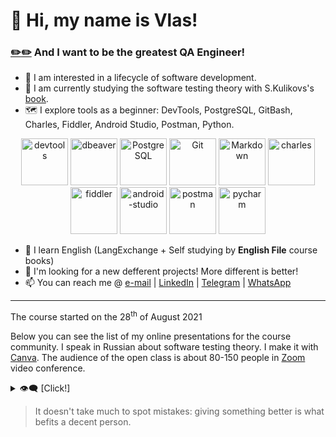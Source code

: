 <!--
﻿﻿﻿﻿﻿﻿﻿﻿﻿﻿﻿﻿﻿﻿﻿﻿﻿﻿﻿﻿﻿﻿﻿﻿﻿﻿﻿﻿﻿﻿﻿﻿﻿﻿﻿﻿﻿﻿﻿﻿﻿﻿﻿﻿﻿﻿﻿﻿﻿﻿﻿﻿﻿﻿﻿﻿﻿﻿﻿﻿
Use 01-greetings.md! And don't forget to concatinate all the stuff.
﻿﻿﻿﻿﻿﻿﻿﻿﻿﻿﻿﻿﻿﻿﻿﻿﻿﻿﻿﻿﻿﻿﻿﻿﻿﻿﻿﻿﻿﻿﻿﻿﻿﻿﻿﻿﻿﻿﻿﻿﻿﻿﻿﻿﻿﻿﻿﻿﻿﻿﻿﻿﻿﻿﻿﻿﻿﻿﻿﻿
-->

<!-- v-las/v-las is a ✨ special ✨ repository because its `README.md` (this file) appears on your GitHub profile.
You can click the Preview link to take a look at your cringes. -->

# 👋 Hi, my name is Vlas!
### [✏️](https://github.com/v-las/v-las/edit/main/01-greetings.md)[✏️](https://github.com/v-las/pdf-presentations/edit/main/README.md) And I want to be the greatest QA Engineer!

- 👀 I am interested in a lifecycle of software development.
- 🌱 I am currently studying the software testing theory with S.Kulikovs's [book](https://svyatoslav.biz/software_testing_book/).
- 🗺️ I explore tools as a beginner: DevTools, PostgreSQL, GitBash, Charles, Fiddler, Android Studio, Postman, Python.

<div align="center">
	<img alt="devtools" width="75px" src="https://user-images.githubusercontent.com/89486551/143319750-2f729405-4b8a-4f73-8e16-b5c7780517fc.png" />
	<img alt="dbeaver" width="75px" src="https://user-images.githubusercontent.com/89486551/143319757-0bbd31ce-7860-447a-9571-504653849d0b.png" />
	<img alt="PostgreSQL" width="75px" src="https://user-images.githubusercontent.com/89486551/143319773-17f2e07b-8dc2-4f02-9b60-e9f0b421ce06.png" />
	<img alt="Git" width="75px" src="https://user-images.githubusercontent.com/89486551/143319775-c711ac23-04f8-44dd-9a0b-ea3698467e9e.png" />
	<img alt="Markdown" width="75px" src="https://user-images.githubusercontent.com/89486551/143319781-e0cb8223-f5db-4cfd-b2f8-9fab2e227023.png" />
	<img alt="charles" width="75px" src="https://user-images.githubusercontent.com/89486551/143319787-e5eb9aa4-5b57-454f-b903-64282274af76.png" />
	<img alt="fiddler" width="75px" src="https://user-images.githubusercontent.com/89486551/143319792-72034e75-f2fe-4589-b741-6f21a2433a71.png" />
	<img alt="android-studio" width="75px" src="https://user-images.githubusercontent.com/89486551/143319797-01713acf-1cc6-49c9-ae92-d520d55cef17.png" />
	<img alt="postman" width="75px" src="https://user-images.githubusercontent.com/89486551/143319803-99550e9f-bdde-4354-b38a-a3aa8ffc9a77.png" />
	<img alt="pycharm" width="75px" src="https://user-images.githubusercontent.com/89486551/143319814-3645ca4a-c3cc-4958-aa5b-ff27b47d704c.png" />
</div>

- 📖 I learn English (LangExchange + Self studying by **English File** course books)
- 💞️ I'm looking for a new defferent projects! More different is better!
- 📫 You can reach me @ [e-mail][email] | [LinkedIn][in] | [Telegram][tg] | [WhatsApp][wa]

[email]: <mailto:mastykash.vlas@gmail.com>
[in]: <https://www.linkedin.com/in/v-las/>
[tg]: <https://t.me/v_las>
[wa]: <https://wa.me/79136198392>

---
The course started on the 28<sup>th</sup> of August 2021

Below you can see the list of my online presentations for the course community. I speak in Russian about software testing theory.
I make it with [Canva](https://www.canva.com/). The audience of the open class is about 80-150 people in [Zoom](https://zoom.us/) video conference.

<details>
	<summary>👁️‍🗨️ [Click!]</summary>

<!-- YouTube Title + Discription -->
<!-- UI Kit - Компонентный дизайн, Дизайн-система, UI/UX | Презентация

Мой GitHub - https://github.com/v-las
Презентация "Документ UI Kit - базовая составляющая дизайна продукта". Подготовлена Власом Мастыкашем, для открытого урока на курсе Вадима Ксендзова

Полезные ссылки, использованные при подготовке презентации - https://github.com/v-las/pdf-presentations/blob/main/vlas_pres_09.md
Скачать презентацию - https://github.com/v-las/pdf-presentations/blob/main/vlas_pres_09.pdf

Курс Вадима Ксендзова - https://ksendzov.com/
YouTube-канал Вадима Ксендзова - https://www.youtube.com/channel/UC6hNNlCXv1ZgdGpziNf83RA

Создание презентации - https://www.canva.com/
Запись презентации - https://zoom.us/

#ksendzov #vadimksendzov #ксендзов #вадимксендзов -->

# Список презентаций

<!-- Add Presentation Template -->
<!-- [Видео + Ссылки (YouTube)][Видео (YouTube)](https://youtu.be/~) | [Презентация (GitHub)][~_blb] | [Ссылки (GitHub)][~_lnk]
---
<a href="https://youtu.be/~"><img src="https://img.youtube.com/vi/~/maxresdefault.jpg" alt="Presentation" style="width:100%;height:100%;"></a>

--- -->

[Видео (YouTube)](https://youtu.be/2wgN5t_GbN0) | [Презентация (GitHub)][09_blb] | [Ссылки (GitHub)][09_lnk]
---
<a href="https://youtu.be/2wgN5t_GbN0"><img src="https://img.youtube.com/vi/2wgN5t_GbN0/maxresdefault.jpg" alt="Presentation" style="width:100%;height:100%;"></a>

---
[Видео (YouTube)](https://youtu.be/RWLbyB_eNrI) | [Презентация (GitHub)][08_blb] | [Ссылки (GitHub)][08_lnk]
---
<a href="https://youtu.be/RWLbyB_eNrI"><img src="https://img.youtube.com/vi/RWLbyB_eNrI/maxresdefault.jpg" alt="Presentation" style="width:100%;height:100%;"></a>

---
[Видео + Ссылки (YouTube)](https://youtu.be/LW_7Z8szjGA) | [Презентация (GitHub)][07_blb]
---
<a href="https://youtu.be/LW_7Z8szjGA"><img src="https://img.youtube.com/vi/LW_7Z8szjGA/maxresdefault.jpg" alt="Presentation" style="width:100%;height:100%;"></a>

---
[Видео + Ссылки (YouTube)](https://youtu.be/X1GIVJ0zUS8) | [Презентация (GitHub)][06_blb]
---
<a href="https://youtu.be/X1GIVJ0zUS8"><img src="https://img.youtube.com/vi/X1GIVJ0zUS8/maxresdefault.jpg" alt="Presentation" style="width:100%;height:100%;"></a>

---
[Видео (YouTube)](https://youtu.be/krMhIWq9Q3E) | [Презентация (GitHub)][05_blb] | [Ссылки (GitHub)][05_lnk]
---
<a href="https://youtu.be/krMhIWq9Q3E"><img src="https://img.youtube.com/vi/krMhIWq9Q3E/maxresdefault.jpg" alt="Presentation" style="width:100%;height:100%;"></a>

---
[Видео + Ссылки (YouTube)](https://youtu.be/HSlY1ryZIqQ) | [Презентация .pdf (GitHub)][04_blb]
---
<a href="https://youtu.be/HSlY1ryZIqQ"><img src="https://img.youtube.com/vi/HSlY1ryZIqQ/maxresdefault.jpg" alt="Presentation" style="width:100%;height:100%;"></a>

---
[Видео + Ссылки (YouTube)](https://youtu.be/d-oARrPWlhk) | [Презентация .pdf (GitHub)][03_blb]
---
<a href="https://youtu.be/d-oARrPWlhk"><img src="https://img.youtube.com/vi/d-oARrPWlhk/maxresdefault.jpg" alt="Presentation" style="width:100%;height:100%;"></a>

---
[Видео + Ссылки (YouTube)](https://youtu.be/9rS_QANhGXQ) | [Презентация .pdf (GitHub)][02_blb]
---
<a href="https://youtu.be/9rS_QANhGXQ"><img src="https://img.youtube.com/vi/9rS_QANhGXQ/maxresdefault.jpg" alt="Presentation" style="width:100%;height:100%;"></a>

---
[Видео + Ссылки (YouTube)](https://youtu.be/P_t3Dbd9S-o) | [Презентация .pdf (GitHub)][01_blb]
---
<a href="https://youtu.be/P_t3Dbd9S-o"><img src="https://img.youtube.com/vi/P_t3Dbd9S-o/maxresdefault.jpg" alt="Presentation" style="width:100%;height:100%;"></a>

[//]: #Sourses
[01_blb]: <https://github.com/v-las/pdf-presentations/blob/main/vlas_pres_01.pdf>
[02_blb]: <https://github.com/v-las/pdf-presentations/blob/main/vlas_pres_02.pdf>
[03_blb]: <https://github.com/v-las/pdf-presentations/blob/main/vlas_pres_03.pdf>
[04_blb]: <https://github.com/v-las/pdf-presentations/blob/main/vlas_pres_04.pdf>
[05_blb]: <https://github.com/v-las/pdf-presentations/blob/main/vlas_pres_05.pdf>
[05_lnk]: <https://github.com/v-las/pdf-presentations/blob/main/vlas_pres_05.md>
[06_blb]: <https://github.com/v-las/pdf-presentations/blob/main/vlas_pres_06.pdf>
[07_blb]: <https://github.com/v-las/pdf-presentations/blob/main/vlas_pres_07.pdf>
[08_blb]: <https://github.com/v-las/pdf-presentations/blob/main/vlas_pres_08.pdf>
[08_lnk]: <https://github.com/v-las/pdf-presentations/blob/main/vlas_pres_08.md>
[09_blb]: <https://github.com/v-las/pdf-presentations/blob/main/vlas_pres_09.pdf>
[09_lnk]: <https://github.com/v-las/pdf-presentations/blob/main/vlas_pres_09.md>

</details>

> It doesn't take much to spot mistakes: giving something better is what befits a decent person.

<!--🌟⭐️✨-->
